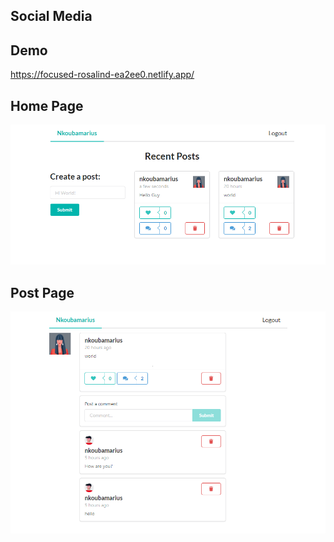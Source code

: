## Social Media

## Demo

https://focused-rosalind-ea2ee0.netlify.app/

## Home Page

<img src="home.png">

## Post Page

<img src="post.png">
